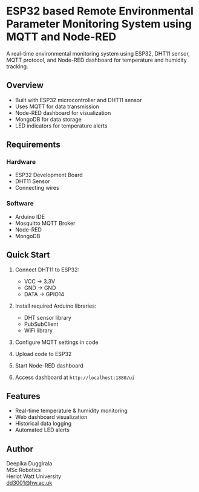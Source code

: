 # ESP32 based Remote Environmental Parameter Monitoring System using MQTT and Node-RED

A real-time environmental monitoring system using ESP32, DHT11 sensor, MQTT protocol, and Node-RED dashboard for temperature and humidity tracking.

## Overview

- Built with ESP32 microcontroller and DHT11 sensor
- Uses MQTT for data transmission
- Node-RED dashboard for visualization
- MongoDB for data storage
- LED indicators for temperature alerts

## Requirements

### Hardware
- ESP32 Development Board
- DHT11 Sensor
- Connecting wires

### Software
- Arduino IDE
- Mosquitto MQTT Broker
- Node-RED
- MongoDB

## Quick Start

1. Connect DHT11 to ESP32:
   - VCC → 3.3V
   - GND → GND
   - DATA → GPIO14

2. Install required Arduino libraries:
   - DHT sensor library
   - PubSubClient
   - WiFi library

3. Configure MQTT settings in code
4. Upload code to ESP32
5. Start Node-RED dashboard
6. Access dashboard at `http://localhost:1880/ui`

## Features

- Real-time temperature & humidity monitoring
- Web dashboard visualization
- Historical data logging
- Automated LED alerts

## Author

Deepika Duggirala  
MSc Robotics  
Heriot Watt University  
dd3001@hw.ac.uk

